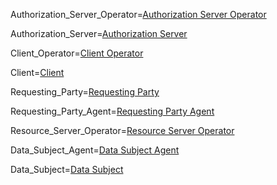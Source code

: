 Authorization_Server_Operator=<a href="#Def.Authorization_Server_Operator.sec" class="definedterm person">Authorization Server Operator</a>

Authorization_Server=<a href="#Def.Authorization_Server.sec" class="definedterm person">Authorization Server</a>

Client_Operator=<a href="#Def.Client_Operator.sec" class="definedterm person">Client Operator</a>

Client=<a href="#Def.Client.sec" class="definedterm person">Client</a>

Requesting_Party=<a href="#Def.Requesting_Party.sec" class="definedterm person">Requesting Party</a>

Requesting_Party_Agent=<a href="#Def.Requesting_Party_Agent.sec" class="definedterm person">Requesting Party Agent</a>

Resource_Server_Operator=<a href="#Def.Resource_Server_Operator.sec" class="definedterm person">Resource Server Operator</a>

Data_Subject_Agent=<a href="#Def.Data_Subject_Agent.sec" class="definedterm person">Data Subject Agent</a>

Data_Subject=<a href="#Def.Data_Subject.sec" class="definedterm person">Data Subject</a>


